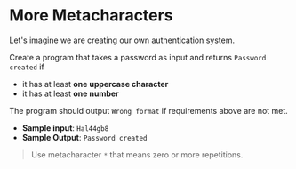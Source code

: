 # More Metacharacters

Let's imagine we are creating our own authentication system.

Create a program that takes a password as input and returns `Password created` if
- it has at least **one uppercase character**
- it has at least **one number**

The program should output `Wrong format` if requirements above are not met.

- **Sample input**: `Hal44gb8`
- **Sample Output**: `Password created`

>Use metacharacter `*` that means zero or more repetitions.

